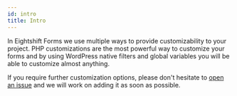 ```yaml
---
id: intro
title: Intro
---
```


In Eightshift Forms we use multiple ways to provide customizability to your project. PHP customizations are the most powerful way to customize your forms and by using WordPress native filters and global variables you will be able to customize almost anything.

If you require further customization options, please don't hesitate to [open an issue](https://github.com/infinum/eightshift-forms/issues/new/choose) and we will work on adding it as soon as possible.
